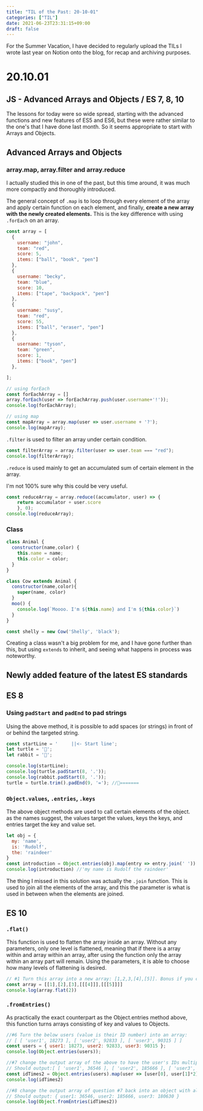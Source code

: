 ```yaml
---
title: "TIL of the Past: 20-10-01"
categories: ["TIL"]
date: 2021-06-23T23:31:15+09:00
draft: false
---
```

For the Summer Vacation, I have decided to regularly upload the TILs I wrote last year on Notion onto the blog, for recap and archiving purposes.

# 20.10.01

## JS - Advanced Arrays and Objects / ES 7, 8, 10


The lessons for today were so wide spread, starting with the advanced functions and new features of ES5 and ES6, but these were rather similar to the one's that I have done last month. So it seems appropriate to start with Arrays and Objects.

## Advanced Arrays and Objects

### array.map, array.filter and array.reduce

I actually studied this in one of the past, but this time around, it was much more compactly and thoroughly introduced.

The general concept of `.map` is to loop through every element of the array and apply certain function on each element, and finally, **create a new array with the newly created elements.** This is the key difference with using `.forEach` on an array. 

```jsx
const array = [
  {
    username: "john",
    team: "red",
    score: 5,
    items: ["ball", "book", "pen"]
  },
  {
    username: "becky",
    team: "blue",
    score: 10,
    items: ["tape", "backpack", "pen"]
  },
  {
    username: "susy",
    team: "red",
    score: 55,
    items: ["ball", "eraser", "pen"]
  },
  {
    username: "tyson",
    team: "green",
    score: 1,
    items: ["book", "pen"]
  },

];

// using forEach
const forEachArray = []
array.forEach(user => forEachArray.push(user.username+'!'));
console.log(forEachArray);

// using map
const mapArray = array.map(user => user.username + '?');
console.log(mapArray);
```

`.filter` is used to filter an array under certain condition.

```jsx
const filterArray = array.filter(user => user.team === "red");
console.log(filterArray);
```

`.reduce` is used mainly to get an accumulated sum of certain element in the array.

I'm not 100% sure why this could be very useful.

```jsx
const reduceArray = array.reduce((accumulator, user) => {
	return accumulator + user.score
	}, 0);
console.log(reduceArray);
```

### Class

```jsx
class Animal {
  constructor(name,color) {
    this.name = name;
    this.color = color;
  }
}

class Cow extends Animal {
  constructor(name,color){
    super(name, color)
  }
  moo() {
    console.log(`Moooo. I'm ${this.name} and I'm ${this.color}`)
  }
}

const shelly = new Cow('Shelly', 'black');
```

Creating a class wasn't a big problem for me, and I have gone further than this, but using `extends` to inherit, and seeing what happens in process was noteworthy.

## Newly added feature of the latest ES standards

## ES 8

### Using `padStart` and `padEnd` to pad strings

Using the above method, it is possible to add spaces (or strings) in front of or behind the targeted string.

```jsx
const startLine = '     ||<- Start line';
let turtle = '🐢';
let rabbit = '🐇';

console.log(startLine);
console.log(turtle.padStart(8, '.'));
console.log(rabbit.padStart(8, '.'));
turtle = turtle.trim().padEnd(9, '='); //🐢=======
```

### `Object.values`, `.entries`, `.keys`

The above object methods are used to call certain elements of the object. as the names suggest, the values target the values, keys the keys, and entries target the key and value set.

```jsx
let obj = {
  my: 'name',
  is: 'Rudolf',
  the: 'raindeer'
}
const introduction = Object.entries(obj).map(entry => entry.join(' ')).join(' ')
console.log(introduction) //'my name is Rudolf the raindeer'
```

The thing I missed in this solution was actually the `.join` function. This is used to join all the elements of the array, and this the parameter is what is used in between when the elements are joined.

## ES 10

### `.flat()`

This function is used to flatten the array inside an array. Without any parameters, only one level is flattened, meaning that if there is a array within and array within an array, after using the function only the array within an array part will remain. Using the parameters, it is able to choose how many levels of flattening is desired.

```jsx
// #1 Turn this array into a new array: [1,2,3,[4],[5]]. Bonus if you can do it on one line
const array = [[1],[2],[3],[[[4]]],[[[5]]]]
console.log(array.flat(2))
```

### `.fromEntries()`

As practically the exact counterpart as the Object.entries method above, this function turns arrays consisting of key and values to Objects.

```jsx
//#6 Turn the below users (value is their ID number) into an array: 
// [ [ 'user1', 18273 ], [ 'user2', 92833 ], [ 'user3', 90315 ] ]
const users = { user1: 18273, user2: 92833, user3: 90315 };
console.log(Object.entries(users));

//#7 change the output array of the above to have the user's IDs multiplied by 2 
// Should output:[ [ 'user1', 36546 ], [ 'user2', 185666 ], [ 'user3', 180630 ] ]
const idTimes2 = Object.entries(users).map(user => [user[0], user[1]*2]);
console.log(idTimes2)

//#8 change the output array of question #7 back into an object with all the users IDs updated to their new version. 
// Should output: { user1: 36546, user2: 185666, user3: 180630 }
console.log(Object.fromEntries(idTimes2))
```
